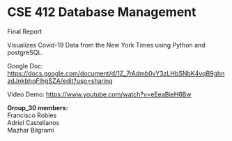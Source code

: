 # CSE 412 Database Management 
Final Report

Visualizes Covid-19 Data from the New York Times using Python and postgreSQL.

Google Doc: https://docs.google.com/document/d/1Z_7rAdmb0vY3zLHbSNbK4vqB9ghnzdJnkbhqFIhgSZA/edit?usp=sharing

Video Demo: https://www.youtube.com/watch?v=eEeaBieH6Bw

**Group_30 members:**  
Francisco Robles <br />
Adriel Castellanos <br />
Mazhar Bilgrami <br />
